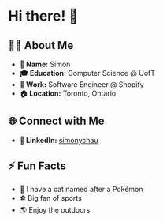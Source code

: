 # Hi there! 👋

## 🙋‍♂️ About Me

- **📓 Name:** Simon
- **🎓 Education:** Computer Science @ UofT
- **💼 Work:** Software Engineer @ Shopify
- **🏠 Location:** Toronto, Ontario
  
## 🌐 Connect with Me

- **📱 LinkedIn:** [simonychau](https://linkedin.com/in/simonychau)

## ⚡ Fun Facts

- 🐾 I have a cat named after a Pokémon
- ⚽ Big fan of sports
- 🌎 Enjoy the outdoors
